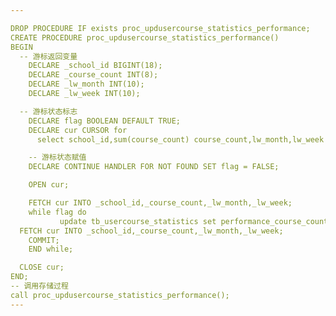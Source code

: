 ```yaml
---

DROP PROCEDURE IF exists proc_updusercourse_statistics_performance;
CREATE PROCEDURE proc_updusercourse_statistics_performance() 
BEGIN
  -- 游标返回变量
    DECLARE _school_id BIGINT(18);
    DECLARE _course_count INT(8);
    DECLARE _lw_month INT(10);
    DECLARE _lw_week INT(10);

  -- 游标状态标志
    DECLARE flag BOOLEAN DEFAULT TRUE;
    DECLARE cur CURSOR for 
      select school_id,sum(course_count) course_count,lw_month,lw_week from tb_teacher_performance group by lw_week,lw_month,school_id;

    -- 游标状态赋值
    DECLARE CONTINUE HANDLER FOR NOT FOUND SET flag = FALSE;

    OPEN cur;

    FETCH cur INTO _school_id,_course_count,_lw_month,_lw_week;
    while flag do
           update tb_usercourse_statistics set performance_course_count = _course_count where school_id = _school_id and lw_month = _lw_month and LW_week = _lw_week;
  FETCH cur INTO _school_id,_course_count,_lw_month,_lw_week;
    COMMIT;
    END while;

  CLOSE cur;
END;
-- 调用存储过程
call proc_updusercourse_statistics_performance();
---
```

